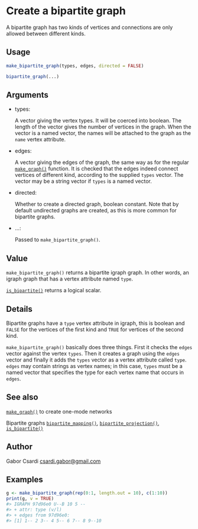 # Create a bipartite graph

A bipartite graph has two kinds of vertices and connections are only
allowed between different kinds.

## Usage

``` r
make_bipartite_graph(types, edges, directed = FALSE)

bipartite_graph(...)
```

## Arguments

- types:

  A vector giving the vertex types. It will be coerced into boolean. The
  length of the vector gives the number of vertices in the graph. When
  the vector is a named vector, the names will be attached to the graph
  as the `name` vertex attribute.

- edges:

  A vector giving the edges of the graph, the same way as for the
  regular [`make_graph()`](https://r.igraph.org/reference/make_graph.md)
  function. It is checked that the edges indeed connect vertices of
  different kind, according to the supplied `types` vector. The vector
  may be a string vector if `types` is a named vector.

- directed:

  Whether to create a directed graph, boolean constant. Note that by
  default undirected graphs are created, as this is more common for
  bipartite graphs.

- ...:

  Passed to `make_bipartite_graph()`.

## Value

`make_bipartite_graph()` returns a bipartite igraph graph. In other
words, an igraph graph that has a vertex attribute named `type`.

[`is_bipartite()`](https://r.igraph.org/reference/is_bipartite.md)
returns a logical scalar.

## Details

Bipartite graphs have a `type` vertex attribute in igraph, this is
boolean and `FALSE` for the vertices of the first kind and `TRUE` for
vertices of the second kind.

`make_bipartite_graph()` basically does three things. First it checks
the `edges` vector against the vertex `types`. Then it creates a graph
using the `edges` vector and finally it adds the `types` vector as a
vertex attribute called `type`. `edges` may contain strings as vertex
names; in this case, `types` must be a named vector that specifies the
type for each vertex name that occurs in `edges`.

## See also

[`make_graph()`](https://r.igraph.org/reference/make_graph.md) to create
one-mode networks

Bipartite graphs
[`bipartite_mapping()`](https://r.igraph.org/reference/bipartite_mapping.md),
[`bipartite_projection()`](https://r.igraph.org/reference/bipartite_projection.md),
[`is_bipartite()`](https://r.igraph.org/reference/is_bipartite.md)

## Author

Gabor Csardi <csardi.gabor@gmail.com>

## Examples

``` r
g <- make_bipartite_graph(rep(0:1, length.out = 10), c(1:10))
print(g, v = TRUE)
#> IGRAPH 97d96e0 U--B 10 5 -- 
#> + attr: type (v/l)
#> + edges from 97d96e0:
#> [1] 1-- 2 3-- 4 5-- 6 7-- 8 9--10
```
